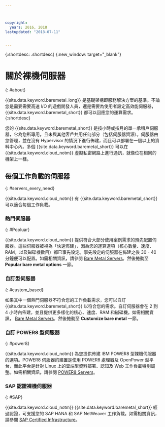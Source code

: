 ```yaml
---



copyright:
  years: 2016, 2018
lastupdated: "2018-07-11"


---
```


{:shortdesc: .shortdesc}
{:new_window: target="_blank"}

# 關於裸機伺服器
{: #about}

{{site.data.keyword.baremetal_long}} 是基礎架構即服務解決方案的基準。不論您是需要需要高速 I/O 的遊戲開發人員，還是需要為使用者設定高效能伺服器，{{site.data.keyword.baremetal_short}} 都可以回應您的運算需求。
{:shortdesc}

您的 {{site.data.keyword.baremetal_short}} 是按小時或按月的單一承租戶伺服器，它為您所專用，且未與其他客戶共用任何部分（包括伺服器資源）。伺服器由您管理，並在沒有 Hypervisor 的情況下進行佈建，而且可以部署在一個以上的資料中心內。多個 {{site.data.keyword.baremetal_short}} 可以在 {{site.data.keyword.cloud_notm}} 虛擬私密網路上進行通訊，就像位在相同的機架上一樣。 

## 每個工作負載的伺服器
{: #servers_every_need}

{{site.data.keyword.cloud_notm}} 有 {{site.data.keyword.baremetal_short}} 可以適合每個工作負載。 

### 熱門伺服器
{: #Popluar}

{{site.data.keyword.cloud_notm}} 提供符合大部分使用案例需求的預先配置伺服器。這些伺服器被視為「快速佈建」，因為您的運算選項（核心數量、速度、RAM，以及磁碟機數目）都已事先設定。事先設定的伺服器在佈建之後 30 - 40 分鐘便可以配置。如需相關資訊，請參閱 [Bare Metal Servers](https://www.ibm.com/cloud/bare-metal-servers)，然後捲動至 **Popular bare metal options** 一節。

### 自訂型伺服器
{: #custom_based}

如果其中一個熱門伺服器不符合您的工作負載需求，您可以自訂 {{site.data.keyword.baremetal_short}} 以符合您的需求。自訂伺服器會在 2 到 4 小時內佈建，並且提供更多樣化的核心、速度、RAM 和磁碟機。如需相關資訊， [Bare Metal Servers](https://www.ibm.com/cloud/bare-metal-servers)，然後捲動至 **Customize bare metal** 一節。

### 自訂 POWER8 型伺服器
{: #power8}

{{site.data.keyword.cloud_notm}} 為您提供佈建 IBM POWER8 型裸機伺服器的選項。POWER8 伺服器的建置是使用 POWER8 處理器及 OpenPower 型平台，而此平台是針對 Linux 上的雲端型資料部署、認知及 Web 工作負載特別調整。如需相關資訊，請參閱 [POWER8 Servers](https://www.ibm.com/cloud/bare-metal-servers/power)。

### SAP 認證裸機伺服器
{: #SAP}

{{site.data.keyword.cloud_notm}} {{site.data.keyword.baremetal_short}} 經過認證，可支援您的 SAP HANA 和 SAP NetWeaver 工作負載。如需相關資訊，請參閱 [SAP Certified Infrastructure](https://www.ibm.com/cloud/bare-metal-servers/sap)。
